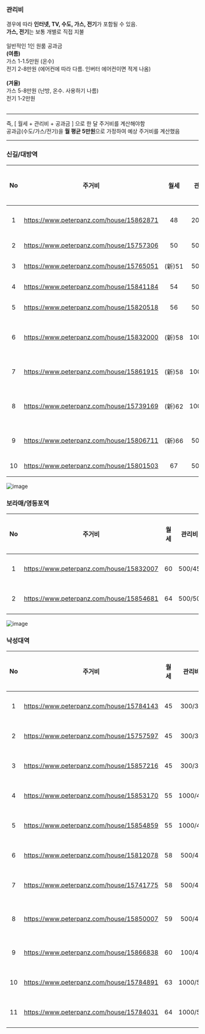 ### 관리비
경우에 따라 <b>인터넷, TV, 수도, 가스, 전기</b>가 포함될 수 있음.   
**가스, 전기**는 보통 개별로 직접 지불   
<br/>
일반적인 1인 원룸 공과금   
**(여름)**   
가스 1-1.5만원 (온수)   
전기 2-8만원 (에어컨에 따라 다름. 인버터 에어컨이면 적게 나옴)   
<br/>
**(겨울)**   
가스 5-8만원 (난방, 온수. 사용하기 나름)   
전기 1-2만원   
<br/>

------

즉, [ 월세 + 관리비 + 공과금 ] 으로 한 달 주거비를 계산해야함   
공과금(수도/가스/전기)을 **월 평균 5만원**으로 가정하여 예상 주거비를 계산했음

------

### 신길/대방역
|No|주거비|월세|관리비|역|층수|창문방향|준공년도|링크|
|:---:|:---:|:---:|:---:|:---:|:---:|:---:|:---:|:---:|
|1|https://www.peterpanz.com/house/15862871|48|200/34|9(수/인/TV)|신길|저층|남동향|2016| 
|2|https://www.peterpanz.com/house/15757306|50|500/39|6(인/TV)|대방|2층|남향|2018| 
|3|https://www.peterpanz.com/house/15765051|(新)51|500/40|6(수/인/TV)|신길|2층|남향|2016| 
|4|https://www.peterpanz.com/house/15841184|54|500/43|6(수/인/TV)|대방|3층|남향|2018| 
|5|https://www.peterpanz.com/house/15820518|56|500/45|6(수/인/TV)|신길|3층|남향|2019| 
|6|https://www.peterpanz.com/house/15832000|(新)58|1000/45|8(수/인/TV)|신길대방|2층|남향|2012| 
|7|https://www.peterpanz.com/house/15861915|(新)58|1000/45|8(수/인/TV)|대방|4층|남동향|2018| 
|8|https://www.peterpanz.com/house/15739169|(新)62|1000/50|7(수/인/TV)|신길대방|3층|남서향|1988| 
|9|https://www.peterpanz.com/house/15806711|(新)66|500/55|6(수/인/TV)|대방|3층|남동향|2018| 
|10|https://www.peterpanz.com/house/15801503|67|500/52|10(수/인/TV)|대방|3층|서향|2012| 

![image](https://github.com/user-attachments/assets/62a7d03b-914a-4aac-bafe-03036a22de85)
<br/>

### 보라매/영등포역
|No|주거비|월세|관리비|역|층수|창문방향|준공년도|링크|
|:---:|:---:|:---:|:---:|:---:|:---:|:---:|:---:|:---:|
|1|https://www.peterpanz.com/house/15832007|60|500/45|10(수/인/TV)|영등포|1층|남향|2018| 
|2|https://www.peterpanz.com/house/15854681|64|500/50|9(수/인/TV)|보라매|2층|남향|2018| 

![image](https://github.com/user-attachments/assets/baba4489-fbc6-4907-a167-7185b99e9ba4)
<br/>

### 낙성대역
|No|주거비|월세|관리비|역|층수|창문방향|준공년도|링크|
|:---:|:---:|:---:|:---:|:---:|:---:|:---:|:---:|:---:|
|1|https://www.peterpanz.com/house/15784143|45|300/35|5(수/인/TV)|낙성대|1층|남동향|2006| 
|2|https://www.peterpanz.com/house/15757597|45|300/33|9(**전**/수/인/TV)|낙성대|저층|남동향|2020| 
|3|https://www.peterpanz.com/house/15857216|45|300/34|9(**전**/**가**/수/인/TV)|낙성대|2층|북서향|2006| 
|4|https://www.peterpanz.com/house/15853170|55|1000/40|10(수/인/TV)|낙성대|저층|남동향|2021| 
|5|https://www.peterpanz.com/house/15854859|55|1000/42|8(수/인/TV)|낙성대|4층|남동향|2021| 
|6|https://www.peterpanz.com/house/15812078|58|500/46|7(인/TV)|낙성대|저층|남동향|2021| 
|7|https://www.peterpanz.com/house/15741775|58|500/45|8(인/TV)|낙성대|고층|남향|2021| 
|8|https://www.peterpanz.com/house/15850007|59|500/45|9(수/인/TV)|낙성대|3층(옥탑)|남동향|2016| 
|9|https://www.peterpanz.com/house/15866838|60|100/45|10(수/인/TV)|낙성대|저층|남서향|2021| 
|10|https://www.peterpanz.com/house/15784891|63|1000/50|8(수/인/TV)|낙성대|3층|남향|2020| 
|11|https://www.peterpanz.com/house/15784031|64|1000/50|9(수/인/TV)|낙성대|1층|북동향|1997| 
